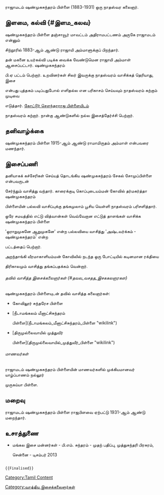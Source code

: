 ராஜாமடம் ஷண்முகசுந்தரம் பிள்ளை (1883-1931) ஒரு நாதஸ்வர கலைஞர்.

## இளமை, கல்வி {#இளம_கலவ}

ஷண்முகசுந்தரம் பிள்ளை தஞ்சாவூர் மாவட்டம் அதிராமபட்டணம் அருகே ராஜாமடம் என்னும்
சிற்றூரில் 1883-ஆம் ஆண்டு ராஜாயி அம்மாளுக்குப் பிறந்தார்.

தன் மகனை உயர்கல்வி படிக்க வைக்க வேண்டுமென ராஜாயி அம்மாள் ஆசைப்பட்டார். ஷண்முகசுந்தரம்
பி.ஏ பட்டம் பெற்றார். உறவினர்கள் சிலர் இவருக்கு நாதஸ்வரம் வாசிக்கத் தெரியாது, இசை
என்பது புத்தகம் படிப்பதுபோல் எளிதல்ல என பரிகாசம் செய்யவும் நாதஸ்வரம் கற்கும் முடிவை
எடுத்தார். [கோட்டூர் சௌந்தரராஜ பிள்ளையிடம்](கோட்டூர்_சௌந்தரராஜ_பிள்ளை "wikilink")
நாதஸ்வரம் கற்றார். நான்கு ஆண்டுகளில் நல்ல இசைத்தேர்ச்சி பெற்றார்.

## தனிவாழ்க்கை

ஷண்முகசுந்தரம் பிள்ளை 1915-ஆம் ஆண்டு ராமாமிருதம் அம்மாள் என்பவரை மணந்தார்.

## இசைப்பணி

தனியாகக் கச்சேரிகள் செய்யத் தொடங்கிய ஷண்முகசுந்தரம் சேகல் சோமுப்பிள்ளை என்பவருடன்
சேர்ந்தும் வாசித்து வந்தார். காரைக்குடி கொப்புடையம்மன் கோவில் தர்மகர்த்தா ஷண்முகசுந்தரம்
பிள்ளையின் பல்லவி வாசிப்புக்கு தங்கமுலாம் பூசிய வெள்ளி நாதஸ்வரம் பரிசளித்தார்.

ஒரே சமயத்தில் எட்டு வித்வான்கள் வெவ்வேறான எட்டுத் தாளங்கள் வாசிக்க ஷண்முகசுந்தரம் பிள்ளை
'ஒராறுமுகனே ஆறுமுகனே' என்ற பல்லவியை வாசித்து \'அஷ்டவர்க்கம் - ஷண்முகசுந்தரம்' என்ற
பட்டத்தைப் பெற்றார்.

அறந்தாங்கி வீரமாகாளியம்மன் கோவிலில் நடந்த ஒரு போட்டியில் கடினமான ரக்தியை
திரிகாலமும் வாசித்து தங்கப்பதக்கம் வென்றார்.

###### தவில் வாசித்த இசைக்கலைஞர்கள் {#தவல_வசதத_இசககலஞரகள}

ஷண்முகசுந்தரம் பிள்ளையுடன் தவில் வாசித்த கலைஞர்கள்:

-   கோவிலூர் சுந்தரேச பிள்ளை
-   [நீடாமங்கலம் மீனாட்சிசுந்தரம்
    பிள்ளை](நீடாமங்கலம்_மீனாட்சிசுந்தரம்_பிள்ளை "wikilink")
-   [திருமுல்லைவாயில் முத்துவீர்
    பிள்ளை](திருமுல்லைவாயில்_முத்துவீர்_பிள்ளை "wikilink")

###### மாணவர்கள்

ராஜாமடம் ஷண்முகசுந்தரம் பிள்ளையின் மாணவர்களில் முக்கியமானவர் யாழ்ப்பாணம் நல்லூர்
முருகய்யா பிள்ளை.

## மறைவு

ராஜாமடம் ஷண்முகசுந்தரம் பிள்ளை ராஜபிளவை ஏற்பட்டு 1931-ஆம் ஆண்டு மறைந்தார்.

## உசாத்துணை

-   மங்கல இசை மன்னர்கள் - பி.எம். சுந்தரம் - முதற் பதிப்பு, முத்துசுந்தரி பிரசுரம்,
    சென்னை - டிசம்பர் 2013

```{=mediawiki}
{{Finalised}}
```
[Category:Tamil Content](Category:Tamil_Content "wikilink")
[Category:வாத்திய இசைக்கலைஞர்கள்](Category:வாத்திய_இசைக்கலைஞர்கள் "wikilink")
